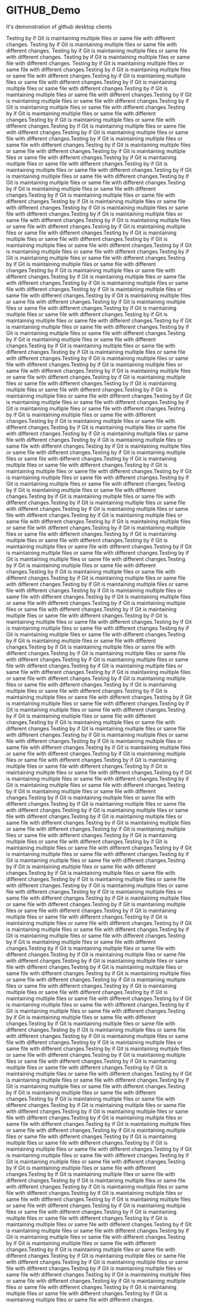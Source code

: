 # GITHUB_Demo
It's demonstration of github desktop clients

Testing by if Git is maintaining multiple files or same file with different changes.
Testing by if Git is maintaining multiple files or same file with different changes.
Testing by if Git is maintaining multiple files or same file with different changes.
Testing by if Git is maintaining multiple files or same file with different changes.
Testing by if Git is maintaining multiple files or same file with different changes.Testing by if Git is maintaining multiple files or same file with different changes.Testing by if Git is maintaining multiple files or same file with different changes.Testing by if Git is maintaining multiple files or same file with different changes.Testing by if Git is maintaining multiple files or same file with different changes.Testing by if Git is maintaining multiple files or same file with different changes.Testing by if Git is maintaining multiple files or same file with different changes.Testing by if Git is maintaining multiple files or same file with different changes.Testing by if Git is maintaining multiple files or same file with different changes.Testing by if Git is maintaining multiple files or same file with different changes.Testing by if Git is maintaining multiple files or same file with different changes.Testing by if Git is maintaining multiple files or same file with different changes.Testing by if Git is maintaining multiple files or same file with different changes.Testing by if Git is maintaining multiple files or same file with different changes.Testing by if Git is maintaining multiple files or same file with different changes.Testing by if Git is maintaining multiple files or same file with different changes.Testing by if Git is maintaining multiple files or same file with different changes.Testing by if Git is maintaining multiple files or same file with different changes.Testing by if Git is maintaining multiple files or same file with different changes.Testing by if Git is maintaining multiple files or same file with different changes.Testing by if Git is maintaining multiple files or same file with different changes.Testing by if Git is maintaining multiple files or same file with different changes.Testing by if Git is maintaining multiple files or same file with different changes.Testing by if Git is maintaining multiple files or same file with different changes.Testing by if Git is maintaining multiple files or same file with different changes.Testing by if Git is maintaining multiple files or same file with different changes.Testing by if Git is maintaining multiple files or same file with different changes.Testing by if Git is maintaining multiple files or same file with different changes.Testing by if Git is maintaining multiple files or same file with different changes.Testing by if Git is maintaining multiple files or same file with different changes.Testing by if Git is maintaining multiple files or same file with different changes.Testing by if Git is maintaining multiple files or same file with different changes.Testing by if Git is maintaining multiple files or same file with different changes.Testing by if Git is maintaining multiple files or same file with different changes.Testing by if Git is maintaining multiple files or same file with different changes.Testing by if Git is maintaining multiple files or same file with different changes.Testing by if Git is maintaining multiple files or same file with different changes.Testing by if Git is maintaining multiple files or same file with different changes.Testing by if Git is maintaining multiple files or same file with different changes.Testing by if Git is maintaining multiple files or same file with different changes.Testing by if Git is maintaining multiple files or same file with different changes.Testing by if Git is maintaining multiple files or same file with different changes.Testing by if Git is maintaining multiple files or same file with different changes.Testing by if Git is maintaining multiple files or same file with different changes.Testing by if Git is maintaining multiple files or same file with different changes.Testing by if Git is maintaining multiple files or same file with different changes.Testing by if Git is maintaining multiple files or same file with different changes.Testing by if Git is maintaining multiple files or same file with different changes.Testing by if Git is maintaining multiple files or same file with different changes.Testing by if Git is maintaining multiple files or same file with different changes.Testing by if Git is maintaining multiple files or same file with different changes.Testing by if Git is maintaining multiple files or same file with different changes.Testing by if Git is maintaining multiple files or same file with different changes.Testing by if Git is maintaining multiple files or same file with different changes.Testing by if Git is maintaining multiple files or same file with different changes.Testing by if Git is maintaining multiple files or same file with different changes.Testing by if Git is maintaining multiple files or same file with different changes.Testing by if Git is maintaining multiple files or same file with different changes.Testing by if Git is maintaining multiple files or same file with different changes.Testing by if Git is maintaining multiple files or same file with different changes.Testing by if Git is maintaining multiple files or same file with different changes.Testing by if Git is maintaining multiple files or same file with different changes.Testing by if Git is maintaining multiple files or same file with different changes.Testing by if Git is maintaining multiple files or same file with different changes.Testing by if Git is maintaining multiple files or same file with different changes.Testing by if Git is maintaining multiple files or same file with different changes.Testing by if Git is maintaining multiple files or same file with different changes.Testing by if Git is maintaining multiple files or same file with different changes.Testing by if Git is maintaining multiple files or same file with different changes.Testing by if Git is maintaining multiple files or same file with different changes.Testing by if Git is maintaining multiple files or same file with different changes.Testing by if Git is maintaining multiple files or same file with different changes.Testing by if Git is maintaining multiple files or same file with different changes.Testing by if Git is maintaining multiple files or same file with different changes.Testing by if Git is maintaining multiple files or same file with different changes.Testing by if Git is maintaining multiple files or same file with different changes.Testing by if Git is maintaining multiple files or same file with different changes.Testing by if Git is maintaining multiple files or same file with different changes.Testing by if Git is maintaining multiple files or same file with different changes.Testing by if Git is maintaining multiple files or same file with different changes.Testing by if Git is maintaining multiple files or same file with different changes.Testing by if Git is maintaining multiple files or same file with different changes.Testing by if Git is maintaining multiple files or same file with different changes.Testing by if Git is maintaining multiple files or same file with different changes.Testing by if Git is maintaining multiple files or same file with different changes.Testing by if Git is maintaining multiple files or same file with different changes.Testing by if Git is maintaining multiple files or same file with different changes.Testing by if Git is maintaining multiple files or same file with different changes.Testing by if Git is maintaining multiple files or same file with different changes.Testing by if Git is maintaining multiple files or same file with different changes.Testing by if Git is maintaining multiple files or same file with different changes.Testing by if Git is maintaining multiple files or same file with different changes.Testing by if Git is maintaining multiple files or same file with different changes.Testing by if Git is maintaining multiple files or same file with different changes.Testing by if Git is maintaining multiple files or same file with different changes.Testing by if Git is maintaining multiple files or same file with different changes.Testing by if Git is maintaining multiple files or same file with different changes.Testing by if Git is maintaining multiple files or same file with different changes.Testing by if Git is maintaining multiple files or same file with different changes.Testing by if Git is maintaining multiple files or same file with different changes.Testing by if Git is maintaining multiple files or same file with different changes.Testing by if Git is maintaining multiple files or same file with different changes.Testing by if Git is maintaining multiple files or same file with different changes.Testing by if Git is maintaining multiple files or same file with different changes.Testing by if Git is maintaining multiple files or same file with different changes.Testing by if Git is maintaining multiple files or same file with different changes.Testing by if Git is maintaining multiple files or same file with different changes.Testing by if Git is maintaining multiple files or same file with different changes.Testing by if Git is maintaining multiple files or same file with different changes.Testing by if Git is maintaining multiple files or same file with different changes.Testing by if Git is maintaining multiple files or same file with different changes.Testing by if Git is maintaining multiple files or same file with different changes.Testing by if Git is maintaining multiple files or same file with different changes.Testing by if Git is maintaining multiple files or same file with different changes.Testing by if Git is maintaining multiple files or same file with different changes.Testing by if Git is maintaining multiple files or same file with different changes.Testing by if Git is maintaining multiple files or same file with different changes.Testing by if Git is maintaining multiple files or same file with different changes.Testing by if Git is maintaining multiple files or same file with different changes.Testing by if Git is maintaining multiple files or same file with different changes.Testing by if Git is maintaining multiple files or same file with different changes.Testing by if Git is maintaining multiple files or same file with different changes.Testing by if Git is maintaining multiple files or same file with different changes.Testing by if Git is maintaining multiple files or same file with different changes.Testing by if Git is maintaining multiple files or same file with different changes.Testing by if Git is maintaining multiple files or same file with different changes.Testing by if Git is maintaining multiple files or same file with different changes.Testing by if Git is maintaining multiple files or same file with different changes.Testing by if Git is maintaining multiple files or same file with different changes.Testing by if Git is maintaining multiple files or same file with different changes.Testing by if Git is maintaining multiple files or same file with different changes.Testing by if Git is maintaining multiple files or same file with different changes.Testing by if Git is maintaining multiple files or same file with different changes.Testing by if Git is maintaining multiple files or same file with different changes.Testing by if Git is maintaining multiple files or same file with different changes.Testing by if Git is maintaining multiple files or same file with different changes.Testing by if Git is maintaining multiple files or same file with different changes.Testing by if Git is maintaining multiple files or same file with different changes.Testing by if Git is maintaining multiple files or same file with different changes.Testing by if Git is maintaining multiple files or same file with different changes.Testing by if Git is maintaining multiple files or same file with different changes.Testing by if Git is maintaining multiple files or same file with different changes.Testing by if Git is maintaining multiple files or same file with different changes.Testing by if Git is maintaining multiple files or same file with different changes.Testing by if Git is maintaining multiple files or same file with different changes.Testing by if Git is maintaining multiple files or same file with different changes.Testing by if Git is maintaining multiple files or same file with different changes.Testing by if Git is maintaining multiple files or same file with different changes.Testing by if Git is maintaining multiple files or same file with different changes.Testing by if Git is maintaining multiple files or same file with different changes.Testing by if Git is maintaining multiple files or same file with different changes.Testing by if Git is maintaining multiple files or same file with different changes.Testing by if Git is maintaining multiple files or same file with different changes.Testing by if Git is maintaining multiple files or same file with different changes.Testing by if Git is maintaining multiple files or same file with different changes.Testing by if Git is maintaining multiple files or same file with different changes.Testing by if Git is maintaining multiple files or same file with different changes.Testing by if Git is maintaining multiple files or same file with different changes.Testing by if Git is maintaining multiple files or same file with different changes.Testing by if Git is maintaining multiple files or same file with different changes.Testing by if Git is maintaining multiple files or same file with different changes.Testing by if Git is maintaining multiple files or same file with different changes.Testing by if Git is maintaining multiple files or same file with different changes.Testing by if Git is maintaining multiple files or same file with different changes.Testing by if Git is maintaining multiple files or same file with different changes.Testing by if Git is maintaining multiple files or same file with different changes.Testing by if Git is maintaining multiple files or same file with different changes.Testing by if Git is maintaining multiple files or same file with different changes.Testing by if Git is maintaining multiple files or same file with different changes.Testing by if Git is maintaining multiple files or same file with different changes.Testing by if Git is maintaining multiple files or same file with different changes.Testing by if Git is maintaining multiple files or same file with different changes.Testing by if Git is maintaining multiple files or same file with different changes.Testing by if Git is maintaining multiple files or same file with different changes.Testing by if Git is maintaining multiple files or same file with different changes.Testing by if Git is maintaining multiple files or same file with different changes.Testing by if Git is maintaining multiple files or same file with different changes.Testing by if Git is maintaining multiple files or same file with different changes.Testing by if Git is maintaining multiple files or same file with different changes.Testing by if Git is maintaining multiple files or same file with different changes.Testing by if Git is maintaining multiple files or same file with different changes.